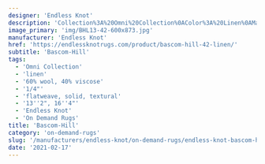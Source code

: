 ```yaml
---
designer: 'Endless Knot'
description: 'Collection%3A%20Omni%20Collection%0AColor%3A%20Linen%0AMaterial%3A%2060%25%20Wool%2C%2040%25%20ViscosePile%3A%201/4%22Style%3A%20Flatweave%2C%20Solid%2C%20TexturalWidth%3A%2013%272%22%2C%2016%274%22'
image_primary: 'img/BHL13-42-600x873.jpg'
manufacturer: 'Endless Knot'
href: 'https://endlessknotrugs.com/product/bascom-hill-42-linen/'
subtitle: 'Bascom-Hill'
tags:
  - 'Omni Collection'
  - 'linen'
  - '60% wool, 40% viscose'
  - '1/4"'
  - 'flatweave, solid, textural'
  - '13''2", 16''4"'
  - 'Endless Knot'
  - 'On Demand Rugs'
title: 'Bascom-Hill'
category: 'on-demand-rugs'
slug: '/manufacturers/endless-knot/on-demand-rugs/endless-knot-bascom-hill'
date: '2021-02-17'
---
```

